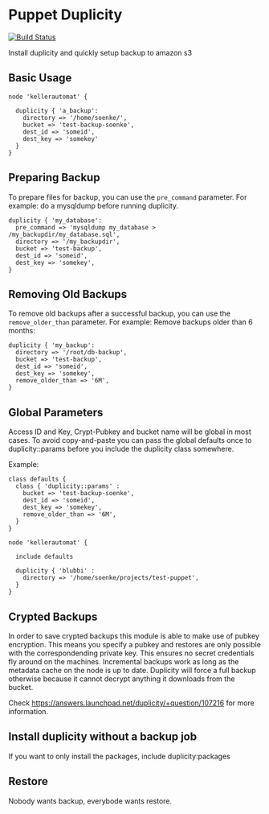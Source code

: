 Puppet Duplicity
================

[![Build Status](https://travis-ci.org/Jimdo/puppet-duplicity.png)](https://travis-ci.org/Jimdo/puppet-duplicity)

Install duplicity and quickly setup backup to amazon s3

Basic Usage
-----------
    node 'kellerautomat' {

      duplicity { 'a_backup':
        directory => '/home/soenke/',
        bucket => 'test-backup-soenke',
        dest_id => 'someid',
        dest_key => 'somekey'
      }
    }

Preparing Backup
----------------

To prepare files for backup, you can use the ```pre_command``` parameter.
For example: do a mysqldump before running duplicity.

    duplicity { 'my_database':
      pre_command => 'mysqldump my_database > /my_backupdir/my_database.sql',
      directory => '/my_backupdir',
      bucket => 'test-backup',
      dest_id => 'someid',
      dest_key => 'somekey',
    }

Removing Old Backups
--------------------

To remove old backups after a successful backup, you can use the ```remove_older_than``` parameter.
For example: Remove backups older than 6 months:

    duplicity { 'my_backup':
      directory => '/root/db-backup',
      bucket => 'test-backup',
      dest_id => 'someid',
      dest_key => 'somekey',
      remove_older_than => '6M',
    }

Global Parameters
-----------------

Access ID and Key, Crypt-Pubkey and bucket name will be global in most cases. To avoid copy-and-paste
you can pass the global defaults once to duplicity::params before you include the duplicity class somewhere.

Example:

    class defaults {
      class { 'duplicity::params' :
        bucket => 'test-backup-soenke',
        dest_id => 'someid',
        dest_key => 'somekey',
        remove_older_than => '6M',
      }
    }

    node 'kellerautomat' {

      include defaults

      duplicity { 'blubbi' :
        directory => '/home/soenke/projects/test-puppet',
      }
    }

Crypted Backups
---------------

In order to save crypted backups this module is able to make use of pubkey encryption.
This means you specify a pubkey and restores are only possible with the correspondending
private key. This ensures no secret credentials fly around on the machines. Incremental backups
work as long as the metadata cache on the node is up to date. Duplicity will force a full backup
otherwise because it cannot decrypt anything it downloads from the bucket.

Check https://answers.launchpad.net/duplicity/+question/107216 for more information.

Install duplicity without a backup job
--------------------------------------

If you want to only install the packages, include duplicity:packages

Restore
-------

Nobody wants backup, everybode wants restore.
